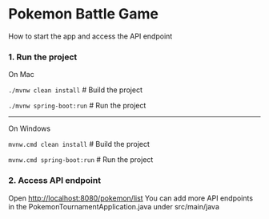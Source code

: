 # Pokemon Battle Game

How to start the app and access the API endpoint 

### 1. Run the project

On Mac

`./mvnw clean install`      # Build the project

`./mvnw spring-boot:run`    # Run the project

------

On Windows 

`mvnw.cmd clean install`     # Build the project

`mvnw.cmd spring-boot:run`  # Run the project

### 2. Access API endpoint 
Open [http://localhost:8080/pokemon/list](http://localhost:8080/bulbasaur) 
You can add more API endpoints in the PokemonTournamentApplication.java under src/main/java

